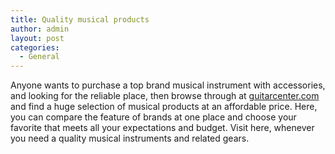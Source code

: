```yaml
---
title: Quality musical products
author: admin
layout: post
categories:
  - General
---
```

Anyone wants to purchase a top brand musical instrument with accessories, and looking for the reliable place, then browse through at <a href="http://www.guitarcenter.com">guitarcenter.com</a> and find a huge selection of musical products at an affordable price. Here, you can compare the feature of brands at one place and choose your favorite that meets all your expectations and budget. Visit here, whenever you need a quality musical instruments and related gears.
